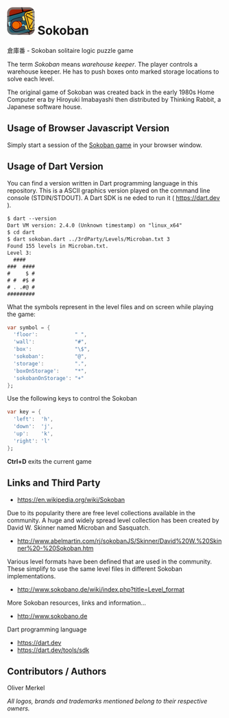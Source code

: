 <img alt="Sokoban icon" width="64" src="html5/src/img/icons/sokoban64.png" /> Sokoban
=============================================

倉庫番 - Sokoban solitaire logic puzzle game

The term _Sokoban_ means _warehouse keeper_. The player controls a warehouse keeper. He has to push boxes onto marked storage locations to solve each level.

The original game of Sokoban was created back in the early 1980s Home Computer era by Hiroyuki Imabayashi then distributed by Thinking Rabbit, a Japanese software house.

## Usage of Browser Javascript Version

Simply start a session of the [Sokoban game](https://omerkel.github.io/Sokoban/html5/src) in your browser window. 

## Usage of Dart Version

You can find a version written in Dart programming language in this repository. This is a ASCII graphics version played on the command line console (STDIN/STDOUT). A Dart SDK is ne
eded to run it ( https://dart.dev ).

```
$ dart --version
Dart VM version: 2.4.0 (Unknown timestamp) on "linux_x64"
$ cd dart
$ dart sokoban.dart ../3rdParty/Levels/Microban.txt 3
Found 155 levels in Microban.txt.
Level 3:
  ####
###  ####
#     $ #
# #  #$ #
# . .#@ #
#########
```

What the symbols represent in the level files and on screen while playing the game:

```Dart
var symbol = {
  'floor':            " ",
  'wall':             "#",
  'box':              "\$",
  'sokoban':          "@",
  'storage':          ".",
  'boxOnStorage':     "*",
  'sokobanOnStorage': "+"
};
```

Use the following keys to control the Sokoban

```Dart
var key = {
  'left':  'h',
  'down':  'j',
  'up':    'k',
  'right': 'l'
};
```

__Ctrl+D__ exits the current game

## Links and Third Party

* https://en.wikipedia.org/wiki/Sokoban

Due to its popularity there are free level collections available in the community. A huge and widely spread level collection has been created by David W. Skinner named Microban and Sasquatch.

* http://www.abelmartin.com/rj/sokobanJS/Skinner/David%20W.%20Skinner%20-%20Sokoban.htm

Various level formats have been defined that are used in the community. These simplify to use the same level files in different Sokoban implementations.

* http://www.sokobano.de/wiki/index.php?title=Level_format

More Sokoban resources, links and information...

* http://www.sokobano.de

Dart programming language

* https://dart.dev
* https://dart.dev/tools/sdk

## Contributors / Authors

Oliver Merkel

_All logos, brands and trademarks mentioned belong to their respective owners._
